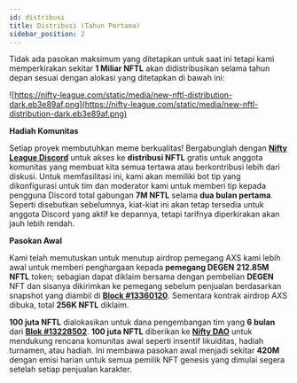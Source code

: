 ```yaml
---
id: distribusi
title: Distribusi (Tahun Pertama)
sidebar_position: 2
---
```


Tidak ada pasokan maksimum yang ditetapkan untuk saat ini tetapi kami memperkirakan sekitar **1 Miliar NFTL** akan didistribusikan selama tahun depan sesuai dengan alokasi yang ditetapkan di bawah ini:

![https://nifty-league.com/static/media/new-nftl-distribution-dark.eb3e89af.png](https://nifty-league.com/static/media/new-nftl-distribution-dark.eb3e89af.png)

**Hadiah Komunitas**

Setiap proyek membutuhkan meme berkualitas! Bergabunglah dengan **[Nifty League Discord](https://discord.gg/niftyleague)** untuk akses ke **distribusi NFTL** gratis untuk anggota komunitas yang membuat kita semua tertawa atau berkontribusi lebih dari diskusi. Untuk memfasilitasi ini, kami akan memiliki bot tip yang dikonfigurasi untuk tim dan moderator kami untuk memberi tip kepada pengguna Discord total gabungan **7M NFTL** selama **dua bulan pertama**. Seperti disebutkan sebelumnya, kiat-kiat ini akan tetap tersedia untuk anggota Discord yang aktif ke depannya, tetapi tarifnya diperkirakan akan jauh lebih rendah.

**Pasokan Awal**

Kami telah memutuskan untuk menutup airdrop pemegang AXS kami lebih awal untuk memberi penghargaan kepada **pemegang DEGEN** **212.85M NFTL** token; sebagian dapat diklaim bersama dengan pembelian **DEGEN** NFT dan sisanya dikirimkan ke pemegang sebelum penjualan berdasarkan snapshot yang diambil di **[Block #13360120](https://etherscan.io/block/13360120)**. Sementara kontrak airdrop AXS dibuka, total **256K NFTL** diklaim.

**100 juta NFTL** dialokasikan untuk dana pengembangan tim yang **6 bulan** dari **[Blok #13228502](https://etherscan.io/tx/0x3649b00464903b78608f8de9308aec339ecd7446f1dc2de26a9913d2d5468ecf)**. **100 juta NFTL** diberikan ke **[Nifty DAO](https://etherscan.io/address/0xd06ae6fb7eade890f3e295d69a6679380c9456c1)** untuk mendukung rencana komunitas awal seperti insentif likuiditas, hadiah turnamen, atau hadiah. Ini membawa pasokan awal menjadi sekitar **420M** dengan emisi harian untuk semua pemilik NFT genesis yang dimulai segera setelah setiap penjualan karakter.
